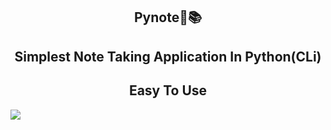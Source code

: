 <div align="center">

## Pynote📝📚
## Simplest Note Taking Application In Python(CLi)</h1>
## Easy To Use 
</div>

<a href="https://anonsharing.com/42cbb3f57938dcec" target="_blank" title="Download from Anon(ymous) Sharing"><img src="https://anonsharing.com/cache/plugins/filepreviewer/30581/9a320d59ded98da2d007726a3f50d6bb6d61cd38242cb7f0e22062aa228346cc/280x280_middle.jpg"/></a>


